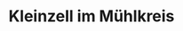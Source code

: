 ---
title: Kleinzell im Mühlkreis
url: /kleinzell-im-muehlkreis/
latitude: 48.457
longitude: 13.992
---